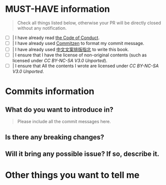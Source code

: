 # MUST-HAVE information

> Check all things listed below, otherwise your PR will be directly closed without any notification.

- [ ] |   I have already read [the Code of Conduct](http://contributor-covenant.org/version/1/4).
- [ ] |   I have already used [Commitzen](https://github.com/commitizen/cz-cli) to format my commit message.
- [ ] |   I have already used [中文文案排版指北](https://github.com/sparanoid/chinese-copywriting-guidelines) to write this book.
- [ ] |   I ensure that I have the license of non-original contents (such as licensed under *CC BY-NC-SA V3.0 Unported*).
- [ ] |   I ensure that All the contents I wrote are licensed under *CC BY-NC-SA V3.0 Unported*.

# Commits information


## What do you want to introduce in?

> Please include all the commit messages here.


## Is there any breaking changes?


## Will it bring any possible issue? If so, describe it.


# Other things you want to tell me

